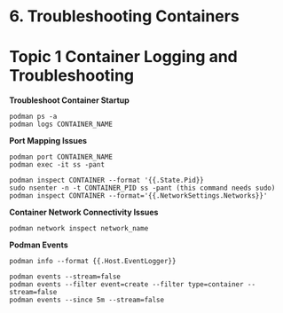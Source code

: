 # 6. Troubleshooting Containers
# Topic 1 Container Logging and Troubleshooting

**Troubleshoot Container Startup**

```
podman ps -a
podman logs CONTAINER_NAME
```

**Port Mapping Issues**

```
podman port CONTAINER_NAME
podman exec -it ss -pant

podman inspect CONTAINER --format '{{.State.Pid}}
sudo nsenter -n -t CONTAINER_PID ss -pant (this command needs sudo)
podman inspect CONTAINER --format='{{.NetworkSettings.Networks}}'
```

**Container Network Connectivity Issues**

```
podman network inspect network_name
```

**Podman Events**

```
podman info --format {{.Host.EventLogger}}

podman events --stream=false
podman events --filter event=create --filter type=container --stream=false
podman events --since 5m --stream=false
```
